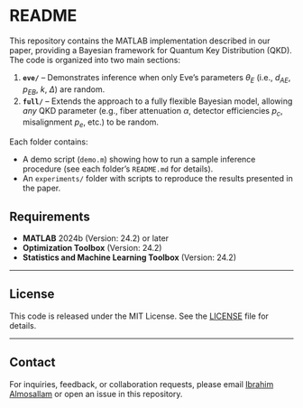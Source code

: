 # README

This repository contains the MATLAB implementation described in our paper, providing a Bayesian framework for Quantum Key Distribution (QKD). The code is organized into two main sections:

1. **`eve/`** – Demonstrates inference when only Eve’s parameters $\theta_E$ (i.e., $d_{AE}$, $p_{EB}$, $k$, $\Delta$) are random.  
2. **`full/`** – Extends the approach to a fully flexible Bayesian model, allowing *any* QKD parameter (e.g., fiber attenuation $\alpha$, detector efficiencies $p_c$, misalignment $p_e$, etc.) to be random.

Each folder contains:
- A demo script (`demo.m`) showing how to run a sample inference procedure (see each folder’s `README.md` for details).  
- An `experiments/` folder with scripts to reproduce the results presented in the paper.

## Requirements

- **MATLAB** 2024b (Version: 24.2) or later  
- **Optimization Toolbox** (Version: 24.2)  
- **Statistics and Machine Learning Toolbox** (Version: 24.2)

---

## License

This code is released under the MIT License. See the [LICENSE](LICENSE) file for details.

---

## Contact

For inquiries, feedback, or collaboration requests, please email  [Ibrahim Almosallam](mailto:ibrahim@almosallam.org)  or open an issue in this repository.